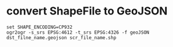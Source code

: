# convert ShapeFile to GeoJSON

    set SHAPE_ENCODING=CP932
    ogr2ogr -s_srs EPSG:4612 -t_srs EPSG:4326 -f geoJSON dst_filne_name.geojson scr_file_name.shp
